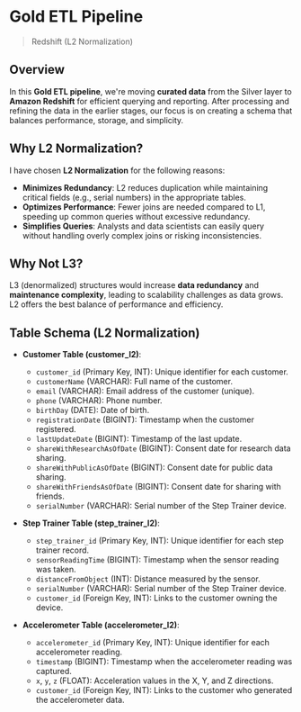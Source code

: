 # Gold ETL Pipeline

> Redshift (L2 Normalization)

## Overview

In this **Gold ETL pipeline**, we're moving **curated data** from the Silver layer to **Amazon Redshift** for efficient querying and reporting. After processing and refining the data in the earlier stages, our focus is on creating a schema that balances performance, storage, and simplicity.

## Why L2 Normalization?

I have chosen **L2 Normalization** for the following reasons:

- **Minimizes Redundancy**: L2 reduces duplication while maintaining critical fields (e.g., serial numbers) in the appropriate tables.
- **Optimizes Performance**: Fewer joins are needed compared to L1, speeding up common queries without excessive redundancy.
- **Simplifies Queries**: Analysts and data scientists can easily query without handling overly complex joins or risking inconsistencies.

## Why Not L3?

L3 (denormalized) structures would increase **data redundancy** and **maintenance complexity**, leading to scalability challenges as data grows. L2 offers the best balance of performance and efficiency.

## Table Schema (L2 Normalization)

- **Customer Table (customer_l2)**:

  - `customer_id` (Primary Key, INT): Unique identifier for each customer.
  - `customerName` (VARCHAR): Full name of the customer.
  - `email` (VARCHAR): Email address of the customer (unique).
  - `phone` (VARCHAR): Phone number.
  - `birthDay` (DATE): Date of birth.
  - `registrationDate` (BIGINT): Timestamp when the customer registered.
  - `lastUpdateDate` (BIGINT): Timestamp of the last update.
  - `shareWithResearchAsOfDate` (BIGINT): Consent date for research data sharing.
  - `shareWithPublicAsOfDate` (BIGINT): Consent date for public data sharing.
  - `shareWithFriendsAsOfDate` (BIGINT): Consent date for sharing with friends.
  - `serialNumber` (VARCHAR): Serial number of the Step Trainer device.

- **Step Trainer Table (step_trainer_l2)**:

  - `step_trainer_id` (Primary Key, INT): Unique identifier for each step trainer record.
  - `sensorReadingTime` (BIGINT): Timestamp when the sensor reading was taken.
  - `distanceFromObject` (INT): Distance measured by the sensor.
  - `serialNumber` (VARCHAR): Serial number of the Step Trainer device.
  - `customer_id` (Foreign Key, INT): Links to the customer owning the device.

- **Accelerometer Table (accelerometer_l2)**:
  - `accelerometer_id` (Primary Key, INT): Unique identifier for each accelerometer reading.
  - `timestamp` (BIGINT): Timestamp when the accelerometer reading was captured.
  - `x`, `y`, `z` (FLOAT): Acceleration values in the X, Y, and Z directions.
  - `customer_id` (Foreign Key, INT): Links to the customer who generated the accelerometer data.
